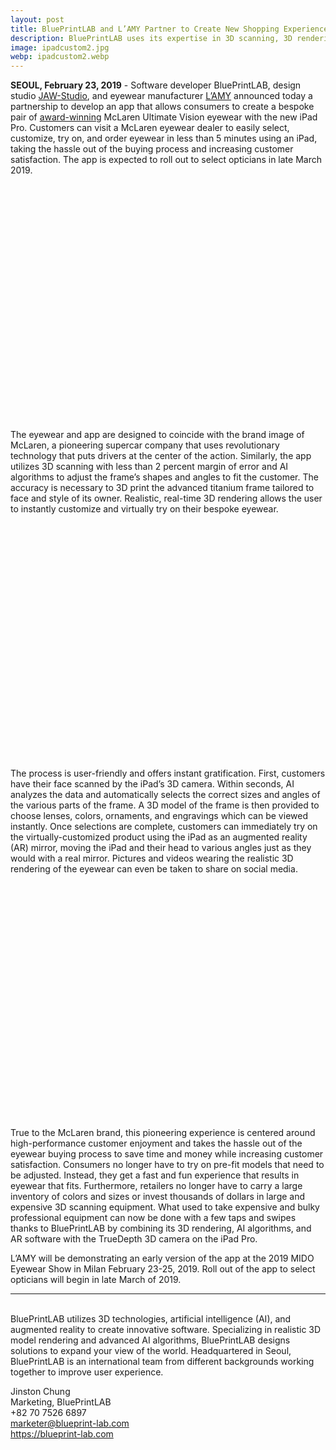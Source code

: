 ```yaml
---
layout: post
title: BluePrintLAB and L’AMY Partner to Create New Shopping Experience for Bespoke McLaren Eyewear with New iPad Pro App
description: BluePrintLAB uses its expertise in 3D scanning, 3D rendering, and artificial intelligence (AI) algorithms with the new iPad Pro’s 3D camera to design an app that delivers a quick and easy buying experience for eyewear that fits you.
image: ipadcustom2.jpg
webp: ipadcustom2.webp
---
```


**SEOUL, February 23, 2019** - Software developer BluePrintLAB, design studio [JAW-Studio](https://jaw-studio.fr/), and eyewear manufacturer [L’AMY](https://en.lamygroup.com/) announced today a partnership to develop an app that allows consumers to create a bespoke pair of [award-winning](https://en.silmoparis.com/Silmo-d-Or-Awards/2018-SILMO-d-Or-Laureates) McLaren Ultimate Vision eyewear with the new iPad Pro. Customers can visit a McLaren eyewear dealer to easily select, customize, try on, and order eyewear in less than 5 minutes using an iPad, taking the hassle out of the buying process and increasing customer satisfaction. The app is expected to roll out to select opticians in late March 2019.

<picture>
    <source data-srcset="{{ "./assets/images/ipadscan.webp" | relative_url }}" type="image/webp">
    <source data-srcset="{{ "./assets/images/ipadscan.jpg" | relative_url }}" type="image/jpeg">
    <img style="max-width: 100%; max-height: 90vh;" src="data:image/svg+xml,%3Csvg xmlns='http://www.w3.org/2000/svg' viewBox='0 0 1441 1080'%3E%3C/svg%3E" data-src="{{ "./assets/images/ipadscan.jpg" | relative_url }}" alt="McLaren Face Scan" class="lazyload">
</picture><br />

The eyewear and app are designed to coincide with the brand image of McLaren, a pioneering supercar company that uses revolutionary technology that puts drivers at the center of the action. Similarly, the app utilizes 3D scanning with less than 2 percent margin of error and AI algorithms to adjust the frame’s shapes and angles to fit the customer. The accuracy is necessary to 3D print the advanced titanium frame tailored to face and style of its owner. Realistic, real-time 3D rendering allows the user to instantly customize and virtually try on their bespoke eyewear.

<picture>
    <source data-srcset="{{ "./assets/images/ipadcustom1.webp" | relative_url }}" type="image/webp">
    <source data-srcset="{{ "./assets/images/ipadcustom1.jpg" | relative_url }}" type="image/jpeg">
    <img style="max-width: 100%; max-height: 90vh;" src="data:image/svg+xml,%3Csvg xmlns='http://www.w3.org/2000/svg' viewBox='0 0 1441 1080'%3E%3C/svg%3E" data-src="{{ "./assets/images/ipadcustom1.jpg" | relative_url }}" alt="McLaren Customization Screen" class="lazyload">
</picture><br />

The process is user-friendly and offers instant gratification. First, customers have their face scanned by the iPad’s 3D camera. Within seconds, AI analyzes the data and automatically selects the correct sizes and angles of the various parts of the frame. A 3D model of the frame is then provided to choose lenses, colors, ornaments, and engravings which can be viewed instantly. Once selections are complete, customers can immediately try on the virtually-customized product using the iPad as an augmented reality (AR) mirror, moving the iPad and their head to various angles just as they would with a real mirror. Pictures and videos wearing the realistic 3D rendering of the eyewear can even be taken to share on social media. 

<picture>
    <source data-srcset="{{ "./assets/images/ipadtryon.webp" | relative_url }}" type="image/webp">
    <source data-srcset="{{ "./assets/images/ipadtryon.jpg" | relative_url }}" type="image/jpeg">
    <img style="max-width: 100%; max-height: 90vh;" src="data:image/svg+xml,%3Csvg xmlns='http://www.w3.org/2000/svg' viewBox='0 0 2732 2048'%3E%3C/svg%3E" data-src="{{ "./assets/images/ipadtryon.jpg" | relative_url }}" alt="McLaren Virtual Try On" class="lazyload">
</picture><br />

True to the McLaren brand, this pioneering experience is centered around high-performance customer enjoyment and takes the hassle out of the eyewear buying process to save time and money while increasing customer satisfaction. Consumers no longer have to try on pre-fit models that need to be adjusted. Instead, they get a fast and fun experience that results in eyewear that fits. Furthermore, retailers no longer have to carry a large inventory of colors and sizes or invest thousands of dollars in large and expensive 3D scanning equipment. What used to take expensive and bulky professional equipment can now be done with a few taps and swipes thanks to BluePrintLAB by combining its 3D rendering, AI algorithms, and AR software with the TrueDepth 3D camera on the iPad Pro.

L’AMY will be demonstrating an early version of the app at the 2019 MIDO Eyewear Show in Milan February 23-25, 2019. Roll out of the app to select opticians will begin in late March of 2019.

***
<br />
BluePrintLAB utilizes 3D technologies, artificial intelligence (AI), and augmented reality to create innovative software. Specializing in realistic 3D model rendering and advanced AI algorithms, BluePrintLAB designs solutions to expand your view of the world. Headquartered in Seoul, BluePrintLAB is an international team from different backgrounds working together to improve user experience.

Jinston Chung<br />
Marketing, BluePrintLAB<br />
+82 70 7526 6897<br />
<marketer@blueprint-lab.com><br />
<https://blueprint-lab.com><br />